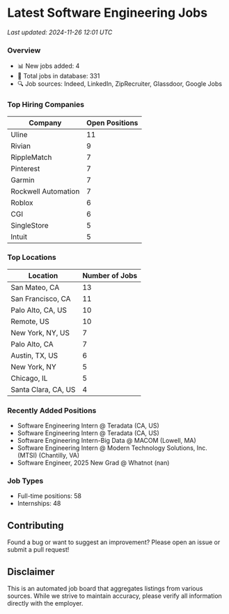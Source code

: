 # Latest Software Engineering Jobs
*Last updated: 2024-11-26 12:01 UTC*

### Overview
- 📊 New jobs added: 4
- 💼 Total jobs in database: 331
- 🔍 Job sources: Indeed, LinkedIn, ZipRecruiter, Glassdoor, Google Jobs

### Top Hiring Companies
| Company | Open Positions |
|---------|---------------|
| Uline | 11 |
| Rivian | 9 |
| RippleMatch | 7 |
| Pinterest | 7 |
| Garmin | 7 |
| Rockwell Automation | 7 |
| Roblox | 6 |
| CGI | 6 |
| SingleStore | 5 |
| Intuit | 5 |

### Top Locations
| Location | Number of Jobs |
|----------|---------------|
| San Mateo, CA | 13 |
| San Francisco, CA | 11 |
| Palo Alto, CA, US | 10 |
| Remote, US | 10 |
| New York, NY, US | 7 |
| Palo Alto, CA | 7 |
| Austin, TX, US | 6 |
| New York, NY | 5 |
| Chicago, IL | 5 |
| Santa Clara, CA, US | 4 |

### Recently Added Positions
- Software Engineering Intern @ Teradata (CA, US)
- Software Engineering Intern @ Teradata (CA, US)
- Software Engineering Intern-Big Data @ MACOM (Lowell, MA)
- Software Engineering Intern @ Modern Technology Solutions, Inc. (MTSI) (Chantilly, VA)
- Software Engineer, 2025 New Grad @ Whatnot (nan)

### Job Types
- Full-time positions: 58
- Internships: 48

## Contributing
Found a bug or want to suggest an improvement? Please open an issue or submit a pull request!

## Disclaimer
This is an automated job board that aggregates listings from various sources. While we strive to maintain accuracy, 
please verify all information directly with the employer.
